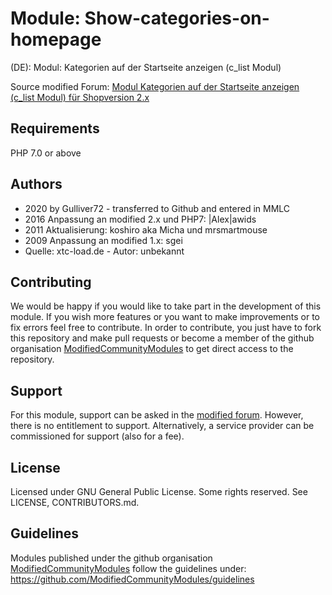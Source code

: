 # Module: Show-categories-on-homepage
(DE): Modul: Kategorien auf der Startseite anzeigen (c_list Modul)

Source modified Forum: [Modul Kategorien auf der Startseite anzeigen (c_list Modul) für Shopversion 2.x](https://www.modified-shop.org/forum/index.php?topic=1223.0)

## Requirements
PHP 7.0 or above

## Authors
- 2020 by Gulliver72 - transferred to Github and entered in MMLC
- 2016 Anpassung an modified 2.x und PHP7: |Alex|awids
- 2011 Aktualisierung: koshiro aka Micha und mrsmartmouse
- 2009 Anpassung an modified 1.x: sgei
- Quelle: xtc-load.de - Autor: unbekannt

## Contributing
We would be happy if you would like to take part in the development of this module. If you wish more features or you want to make improvements or to fix errors feel free to contribute. In order to contribute, you just have to fork this repository and make pull requests or become a member of the github organisation [ModifiedCommunityModules](https://github.com/ModifiedCommunityModules) to get direct access to the repository.

## Support
For this module, support can be asked in the [modified forum](https://www.modified-shop.org/forum/). However, there is no entitlement to support. Alternatively, a service provider can be commissioned for support (also for a fee).

## License
Licensed under GNU General Public License. Some rights reserved. See LICENSE, CONTRIBUTORS.md.

## Guidelines
Modules published under the github organisation [ModifiedCommunityModules](https://github.com/) follow the guidelines under: https://github.com/ModifiedCommunityModules/guidelines
